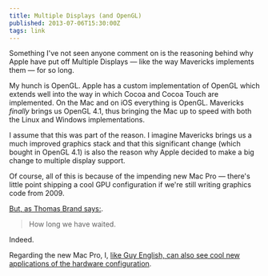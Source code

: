 ```yaml
---
title: Multiple Displays (and OpenGL)
published: 2013-07-06T15:30:00Z
tags: link
---
```


Something I've not seen anyone comment on is the reasoning behind why Apple have
put off Multiple Displays &mdash; like the way Mavericks implements them &mdash; for
so long.

My hunch is OpenGL. Apple has a custom implementation of OpenGL which extends well
into the way in which Cocoa and Cocoa Touch are implemented. On the Mac and on iOS
everything is OpenGL. Mavericks *finally* brings us OpenGL 4.1, thus bringing the
Mac up to speed with both the Linux and Windows implementations.

I assume that this was part of the reason. I imagine Mavericks brings us a much
improved graphics stack and that this significant change (which bought in OpenGL 4.1)
is also the reason why Apple decided to make a big change to multiple display
support.

Of course, all of this is because of the impending new Mac Pro &mdash; there's
little point shipping a cool GPU configuration if we're still writing graphics code
from 2009.

[But, as Thomas Brand says:][post].

> How long we have waited.

Indeed.

Regarding the new Mac Pro, I, [like Guy English, can also see cool new applications
of the hardware configuration][guy].

[post]: http://eggfreckles.net/notes/multiple-displays/
[guy]: http://kickingbear.com/blog/archives/349

